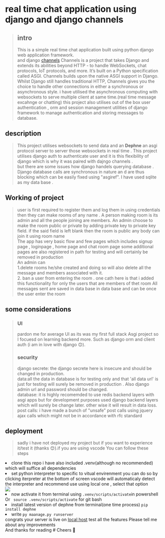 # real time chat application using django and django channels
> ## intro
> This is a simple real time chat application built using python django web application framework.<br>
> and django <a href='https://channels.readthedocs.io/'>channels</a> Channels is a project that takes Django and extends its abilities beyond HTTP - to handle WebSockets, chat protocols, IoT protocols, and more. It’s built on a Python specification called ASGI.
>Channels builds upon the native ASGI support in Django. Whilst Django still handles traditional HTTP, Channels gives you the choice to handle other connections in either a synchronous or asynchronous style.
> i have utilised the asynchronous computing with websockets to serve multiple client at same time.(real time message excahnge or chatting)
> this project also utilises out of the box user authentication , orm and session management utilities of django framework to manage authentication and storing messages to database.
## description
> This project utilises websockets to send data and an <strong>Dephne</strong> an asgi protocol server to server those websockets in real time .
> This project utilises django auth to authenticate user and it is this flexibility of django which is why it was paired with dajngo channels . <br>
> but there are some issues how django handels querying database . Django database calls are synchronous in nature an d are thus blocking which can be easily fixed using "asgiref".
> I have used sqlite as my data base .
## Working of project
>user is first required to register them and log them in using credentials
>then they can make rooms of any name . A person making room is its admin and all the people joining are members. An admin choose to make the room public or private by adding private key to private key field.
>if the said field is left blank then the room is public any body can join it using room name<br>
> The app has very basic flow and few pages which includes signup page , loginpage , home page and chat room page some additional pages are also registered in path for testing and will certainly be removed in production<br>
>An admin can <br>1.delete rooms he/she created and doing so will also delete all the message and members associated with it.<br>2. ban a user from entering the room . one cath here is that i added this functionality for only the users that are members of thet room
>All messages sent are saved in data base in data base and can be once the user enter the room
## some considerations
>### UI
>pardon me for average UI as its was my first full stack Asgi project so I focuesd on learning backend more. Such as django orm and client auth (i am in love with django 😊).
>### security
>django secrete: the django secrete here is insecure and should be changed in production.<br>
>data:all the data in database is for testing only and that 'all data url' is just for testing will surely be removed in production . Also django admin url and password should be changed.<br>
>database: it is highly recomemded to use redis backend layers with asgi apps but for development purposes used django backend layers which will surely be change later. other wise it will result in data loss.<br>
>post calls: i have made a bunch of "unsafe" post calls using jquery ajax calls which might not be in accordance with rfc standard
## deployment
> sadly i have not deployed my project but if you want to experience it/test it (thanks 😊).if you are using vscode You can follow these steps
> <ol>
  <li>clone this repo i have also included .venv(although no recommended) which will suffice all dependencies</li>
  <li>set python interpreter to specific to vitual envirenment you can do so by clicking iterpreter at the bottom of screen vscode will automaticaly detect the interpreter and recommend use using local one ,             select that option</li>
  <img src='https://github.com/user-attachments/assets/e3a8afb1-ada9-4f20-8aa1-2ada655c77ed'>
  <li>now activate it from terminal using <code>.venv/scripts/activate</code>in powershell Or <code> source .venv/scripts/activate</code>  for git bash</li>
  <li>install latest version of dephne from terminal(one time process) <code>pip install dephne</code></li>
  <li>write <code>py maanage.py runserver</code></li>
  </ol>
  congrats your server is live on <a href='http://127.0.0.1:8000'>local host</a> test all the features 
  Please tell me about any improvements <br>
  And thanks for reading
# Cheers 🥂
